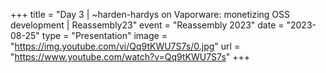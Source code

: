 +++
title = "Day 3 | ~harden-hardys on Vaporware: monetizing OSS development | Reassembly23"
event = "Reassembly 2023"
date = "2023-08-25"
type = "Presentation"
image = "https://img.youtube.com/vi/Qq9tKWU7S7s/0.jpg"
url = "https://www.youtube.com/watch?v=Qq9tKWU7S7s"
+++